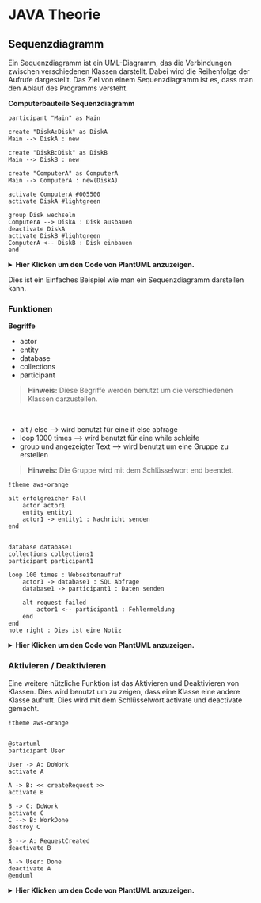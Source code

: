 # JAVA Theorie

## Sequenzdiagramm

Ein Sequenzdiagramm ist ein UML-Diagramm, das die Verbindungen zwischen verschiedenen Klassen darstellt. Dabei wird die Reihenfolge der Aufrufe dargestellt. Das Ziel von einem Sequenzdiagramm ist es, dass man den Ablauf des Programms versteht.

**Computerbauteile Sequenzdiagramm**

```plantuml
participant "Main" as Main

create "DiskA:Disk" as DiskA
Main --> DiskA : new

create "DiskB:Disk" as DiskB
Main --> DiskB : new

create "ComputerA" as ComputerA
Main --> ComputerA : new(DiskA)

activate ComputerA #005500
activate DiskA #lightgreen

group Disk wechseln
ComputerA --> DiskA : Disk ausbauen
deactivate DiskA
activate DiskB #lightgreen
ComputerA <-- DiskB : Disk einbauen
end
```

<details>
  <summary><b>Hier Klicken um den Code von PlantUML anzuzeigen.</b></summary>

  ```
  participant "Main" as Main

create "DiskA:Disk" as DiskA
Main --> DiskA : new

create "DiskB:Disk" as DiskB
Main --> DiskB : new

create "ComputerA" as ComputerA
Main --> ComputerA : new(DiskA)

activate ComputerA #005500
activate DiskA #lightgreen

group Disk wechseln
ComputerA --> DiskA : Disk ausbauen
deactivate DiskA
activate DiskB #lightgreen
ComputerA <-- DiskB : Disk einbauen
end
  ```

</details>

Dies ist ein Einfaches Beispiel wie man ein Sequenzdiagramm darstellen kann.

### Funktionen

**Begriffe**
- actor
- entity
- database
- collections
- participant
> **Hinweis:** Diese Begriffe werden benutzt um die verschiedenen Klassen darzustellen.

<br>

- alt / else --> wird benutzt für eine if else abfrage
- loop 1000 times --> wird benutzt für eine while schleife
- group und angezeigter Text --> wird benutzt um eine Gruppe zu erstellen
> **Hinweis:** Die Gruppe wird mit dem Schlüsselwort end beendet.

```plantuml
!theme aws-orange

alt erfolgreicher Fall
    actor actor1
    entity entity1
    actor1 -> entity1 : Nachricht senden
end

    
database database1
collections collections1
participant participant1

loop 100 times : Webseitenaufruf
    actor1 -> database1 : SQL Abfrage
    database1 -> participant1 : Daten senden

    alt request failed
        actor1 <-- participant1 : Fehlermeldung
    end
end
note right : Dies ist eine Notiz
```

<details>
  <summary><b>Hier Klicken um den Code von PlantUML anzuzeigen.</b></summary>

  ```

alt erfolgreicher Fall
    actor actor1
    entity entity1
    actor1 -> entity1 : Nachricht senden
end

    
database database1
collections collections1
participant participant1

loop 100 times : Webseitenaufruf
    actor1 -> database1 : SQL Abfrage
    database1 -> participant1 : Daten senden

    alt request failed
        actor1 <-- participant1 : Fehlermeldung
    end
end
note right : Dies ist eine Notiz

```

</details>

### Aktivieren / Deaktivieren

Eine weitere nützliche Funktion ist das Aktivieren und Deaktivieren von Klassen. Dies wird benutzt um zu zeigen, dass eine Klasse eine andere Klasse aufruft. Dies wird mit dem Schlüsselwort activate und deactivate gemacht.

```plantuml
!theme aws-orange


@startuml
participant User

User -> A: DoWork
activate A

A -> B: << createRequest >>
activate B

B -> C: DoWork
activate C
C --> B: WorkDone
destroy C

B --> A: RequestCreated
deactivate B

A -> User: Done
deactivate A
@enduml
```

<details>
  <summary><b>Hier Klicken um den Code von PlantUML anzuzeigen.</b></summary>

  ```
@startuml
participant User

User -> A: DoWork
activate A

A -> B: << createRequest >>
activate B

B -> C: DoWork
activate C
C --> B: WorkDone
destroy C

B --> A: RequestCreated
deactivate B

A -> User: Done
deactivate A
@enduml
```